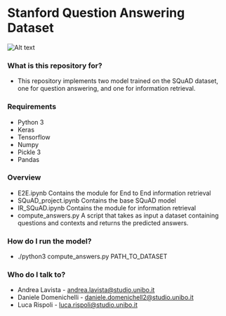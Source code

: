# Stanford Question Answering Dataset #
![Alt text](https://i.imgur.com/vYGmOJw.png)

### What is this repository for? ###

* This repository implements two model trained on the SQuAD dataset, one for question answering, and one for information retrieval.


### Requirements ###

* Python 3
* Keras
* Tensorflow 
* Numpy
* Pickle 3
* Pandas

### Overview ###

* E2E.ipynb Contains the module for End to End information retrieval
* SQuAD_project.ipynb Contains the base SQuAD model 
* IR_SQuAD.ipynb Contains the module for information retrieval
* compute_answers.py A script that takes as input a dataset containing questions and contexts and returns the predicted answers.

### How do I run the model? ###

* ./python3 compute_answers.py PATH_TO_DATASET 

### Who do I talk to? ###

* Andrea Lavista - andrea.lavista@studio.unibo.it
* Daniele Domenichelli - daniele.domenichell2@studio.unibo.it
* Luca Rispoli - luca.rispoli@studio.unibo.it
